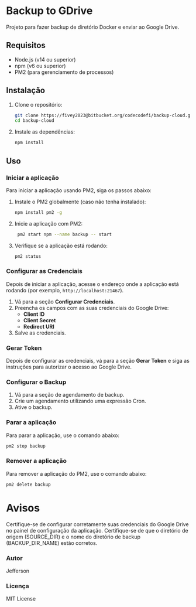 # Backup to GDrive

Projeto para fazer backup de diretório Docker e enviar ao Google Drive.

## Requisitos

- Node.js (v14 ou superior)
- npm (v6 ou superior)
- PM2 (para gerenciamento de processos)

## Instalação

1. Clone o repositório:
    ```sh
    git clone https://fivey2023@bitbucket.org/codecodefi/backup-cloud.git
    cd backup-cloud
    ```

2. Instale as dependências:
    ```sh
    npm install
    ```

## Uso

### Iniciar a aplicação

Para iniciar a aplicação usando PM2, siga os passos abaixo:

1. Instale o PM2 globalmente (caso não tenha instalado):
    ```sh
    npm install pm2 -g
    ```

2. Inicie a aplicação com PM2:
    ```sh
     pm2 start npm --name backup -- start
    ```

3. Verifique se a aplicação está rodando:
    ```sh
    pm2 status
    ```

### Configurar as Credenciais

Depois de iniciar a aplicação, acesse o endereço onde a aplicação está rodando (por exemplo, `http://localhost:21467`).

1. Vá para a seção **Configurar Credenciais**.
2. Preencha os campos com as suas credenciais do Google Drive:
    - **Client ID**
    - **Client Secret**
    - **Redirect URI**
3. Salve as credenciais.

### Gerar Token

Depois de configurar as credenciais, vá para a seção **Gerar Token** e siga as instruções para autorizar o acesso ao Google Drive.

### Configurar o Backup

1. Vá para a seção de agendamento de backup.
2. Crie um agendamento utilizando uma expressão Cron.
3. Ative o backup.

### Parar a aplicação

Para parar a aplicação, use o comando abaixo:
```sh
pm2 stop backup
```

### Remover a aplicação

Para remover a aplicação do PM2, use o comando abaixo:
```sh
pm2 delete backup
```

# Avisos

Certifique-se de configurar corretamente suas credenciais do Google Drive no painel de configuração da aplicação.
Certifique-se de que o diretório de origem (SOURCE_DIR) e o nome do diretório de backup (BACKUP_DIR_NAME) estão corretos.


### Autor
Jefferson

### Licença
MIT License